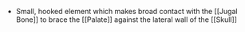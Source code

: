 - Small, hooked element which makes broad contact with the [[Jugal Bone]] to brace the [[Palate]] against the lateral wall of the [[Skull]]